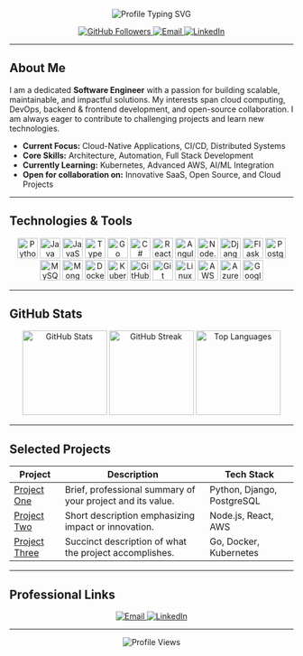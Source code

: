 <!-- Profile Header with Typing SVG -->
<p align="center">
  <img src="https://readme-typing-svg.herokuapp.com?font=Fira+Code&weight=500&size=28&pause=1000&center=true&vCenter=true&width=600&lines=Welcome+to+my+GitHub+profile;Software+Engineer+%7C+Cloud+%26+DevOps+Enthusiast" alt="Profile Typing SVG"/>
</p>

<!-- Social & Contact Badges -->
<p align="center">
  <a href="https://github.com/Robini908">
    <img src="https://img.shields.io/github/followers/Robini908?label=GitHub&style=for-the-badge&logo=github" alt="GitHub Followers"/>
  </a>
  <a href="mailto:your-email@example.com">
    <img src="https://img.shields.io/badge/Email-Contact%20Me-D14836?style=for-the-badge&logo=gmail&logoColor=white" alt="Email"/>
  </a>
  <a href="https://linkedin.com/in/your-linkedin">
    <img src="https://img.shields.io/badge/LinkedIn-View%20Profile-0077B5?style=for-the-badge&logo=linkedin&logoColor=white" alt="LinkedIn"/>
  </a>
  <!-- Add more professional/social badges as needed -->
</p>

---

## About Me

I am a dedicated **Software Engineer** with a passion for building scalable, maintainable, and impactful solutions. My interests span cloud computing, DevOps, backend & frontend development, and open-source collaboration. I am always eager to contribute to challenging projects and learn new technologies.

- <b>Current Focus:</b> Cloud-Native Applications, CI/CD, Distributed Systems  
- <b>Core Skills:</b> Architecture, Automation, Full Stack Development  
- <b>Currently Learning:</b> Kubernetes, Advanced AWS, AI/ML Integration  
- <b>Open for collaboration on:</b> Innovative SaaS, Open Source, and Cloud Projects

---

## Technologies & Tools

<p align="center">
  <!-- Languages -->
  <img src="https://cdn.jsdelivr.net/gh/devicons/devicon/icons/python/python-original.svg" height="36" alt="Python"/>
  <img src="https://cdn.jsdelivr.net/gh/devicons/devicon/icons/java/java-original.svg" height="36" alt="Java"/>
  <img src="https://cdn.jsdelivr.net/gh/devicons/devicon/icons/javascript/javascript-original.svg" height="36" alt="JavaScript"/>
  <img src="https://cdn.jsdelivr.net/gh/devicons/devicon/icons/typescript/typescript-original.svg" height="36" alt="TypeScript"/>
  <img src="https://cdn.jsdelivr.net/gh/devicons/devicon/icons/go/go-original.svg" height="36" alt="Go"/>
  <img src="https://cdn.jsdelivr.net/gh/devicons/devicon/icons/csharp/csharp-original.svg" height="36" alt="C#"/>

  <!-- Frameworks -->
  <img src="https://cdn.jsdelivr.net/gh/devicons/devicon/icons/react/react-original.svg" height="36" alt="React"/>
  <img src="https://cdn.jsdelivr.net/gh/devicons/devicon/icons/angularjs/angularjs-original.svg" height="36" alt="Angular"/>
  <img src="https://cdn.jsdelivr.net/gh/devicons/devicon/icons/nodejs/nodejs-original.svg" height="36" alt="Node.js"/>
  <img src="https://cdn.jsdelivr.net/gh/devicons/devicon/icons/django/django-plain.svg" height="36" alt="Django"/>
  <img src="https://cdn.jsdelivr.net/gh/devicons/devicon/icons/flask/flask-original.svg" height="36" alt="Flask"/>

  <!-- Databases -->
  <img src="https://cdn.jsdelivr.net/gh/devicons/devicon/icons/postgresql/postgresql-original.svg" height="36" alt="PostgreSQL"/>
  <img src="https://cdn.jsdelivr.net/gh/devicons/devicon/icons/mysql/mysql-original.svg" height="36" alt="MySQL"/>
  <img src="https://cdn.jsdelivr.net/gh/devicons/devicon/icons/mongodb/mongodb-original.svg" height="36" alt="MongoDB"/>

  <!-- DevOps & Cloud -->
  <img src="https://cdn.jsdelivr.net/gh/devicons/devicon/icons/docker/docker-original.svg" height="36" alt="Docker"/>
  <img src="https://cdn.jsdelivr.net/gh/devicons/devicon/icons/kubernetes/kubernetes-plain.svg" height="36" alt="Kubernetes"/>
  <img src="https://cdn.jsdelivr.net/gh/devicons/devicon/icons/github/github-original.svg" height="36" alt="GitHub"/>
  <img src="https://cdn.jsdelivr.net/gh/devicons/devicon/icons/git/git-original.svg" height="36" alt="Git"/>
  <img src="https://cdn.jsdelivr.net/gh/devicons/devicon/icons/linux/linux-original.svg" height="36" alt="Linux"/>
  <img src="https://cdn.jsdelivr.net/gh/devicons/devicon/icons/aws/aws-original.svg" height="36" alt="AWS"/>
  <img src="https://cdn.jsdelivr.net/gh/devicons/devicon/icons/azure/azure-original.svg" height="36" alt="Azure"/>
  <img src="https://cdn.jsdelivr.net/gh/devicons/devicon/icons/googlecloud/googlecloud-original.svg" height="36" alt="Google Cloud"/>
</p>

---

## GitHub Stats

<p align="center">
  <img src="https://github-readme-stats.vercel.app/api?username=Robini908&show_icons=true&theme=default" height="150" alt="GitHub Stats"/>
  <img src="https://github-readme-streak-stats.herokuapp.com?user=Robini908&theme=default" height="150" alt="GitHub Streak"/>
  <img src="https://github-readme-stats.vercel.app/api/top-langs/?username=Robini908&layout=compact&theme=default" height="150" alt="Top Languages"/>
</p>

---

## Selected Projects

| Project | Description | Tech Stack |
|---------|-------------|------------|
| [Project One](https://github.com/Robini908/project1) | Brief, professional summary of your project and its value. | Python, Django, PostgreSQL |
| [Project Two](https://github.com/Robini908/project2) | Short description emphasizing impact or innovation. | Node.js, React, AWS |
| [Project Three](https://github.com/Robini908/project3) | Succinct description of what the project accomplishes. | Go, Docker, Kubernetes |

---

## Professional Links

<p align="center">
  <a href="mailto:your-email@example.com">
    <img src="https://img.shields.io/badge/Email-Contact%20Me-D14836?style=for-the-badge&logo=gmail&logoColor=white" alt="Email"/>
  </a>
  <a href="https://linkedin.com/in/your-linkedin">
    <img src="https://img.shields.io/badge/LinkedIn-View%20Profile-0077B5?style=for-the-badge&logo=linkedin&logoColor=white" alt="LinkedIn"/>
  </a>
  <!-- Add additional professional platforms as needed -->
</p>

---

<p align="center">
  <img src="https://komarev.com/ghpvc/?username=Robini908&style=flat-square&color=blue" alt="Profile Views" />
</p>
